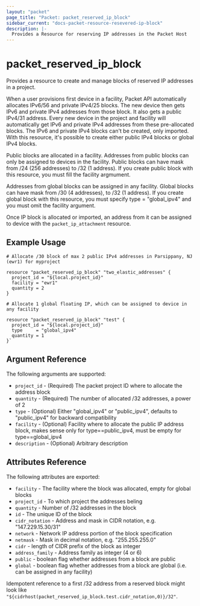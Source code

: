 ```yaml
---
layout: "packet"
page_title: "Packet: packet_reserved_ip_block"
sidebar_current: "docs-packet-resource-resevered-ip-block"
description: |-
  Provides a Resource for reserving IP addresses in the Packet Host
---
```


# packet\_reserved\_ip\_block

Provides a resource to create and manage blocks of reserved IP addresses in a project.

When a user provisions first device in a facility, Packet API automatically allocates IPv6/56 and private IPv4/25 blocks.
The new device then gets IPv6 and private IPv4 addresses from those block. It also gets a public IPv4/31 address.
Every new device in the project and facility will automatically get IPv6 and private IPv4 addresses from these pre-allocated blocks.
The IPv6 and private IPv4 blocks can't be created, only imported. With this resource, it's possible to create either public IPv4 blocks or global IPv4 blocks.

Public blocks are allocated in a facility. Addresses from public blocks can only be assigned to devices in the facility. Public blocks can have mask from /24 (256 addresses) to /32 (1 address). If you create public block with this resource, you must fill the facility argmument.

Addresses from global blocks can be assigned in any facility. Global blocks can have mask from /30 (4 addresses), to /32 (1 address). If you create global block with this resource, you must specify type = "global_ipv4" and you must omit the facility argument.

Once IP block is allocated or imported, an address from it can be assigned to device with the `packet_ip_attachment` resource.

## Example Usage

```hcl
# Allocate /30 block of max 2 public IPv4 addresses in Parsippany, NJ (ewr1) for myproject

resource "packet_reserved_ip_block" "two_elastic_addresses" {
  project_id = "${local.project_id}"
  facility = "ewr1"
  quantity = 2
}

# Allocate 1 global floating IP, which can be assigned to device in any facility

resource "packet_reserved_ip_block" "test" {
  project_id = "${local.project_id}"
  type     = "global_ipv4"
  quantity = 1
}`
```


## Argument Reference

The following arguments are supported:

* `project_id` - (Required) The packet project ID where to allocate the address block
* `quantity` - (Required) The number of allocated /32 addresses, a power of 2
* `type` - (Optional) Either "global_ipv4" or "public_ipv4", defaults to "public_ipv4" for backward compatibility
* `facility` - (Optional) Facility where to allocate the public IP address block, makes sense only for type==public_ipv4, must be empty for type==global_ipv4
* `description` - (Optional) Arbitrary description


## Attributes Reference

The following attributes are exported:

* `facility` - The facility where the block was allocated, empty for global blocks
* `project_id` - To which project the addresses beling
* `quantity` - Number of /32 addresses in the block
* `id` - The unique ID of the block
* `cidr_notation` - Address and mask in CIDR notation, e.g. "147.229.15.30/31"
* `network` - Network IP address portion of the block specification
* `netmask` - Mask in decimal notation, e.g. "255.255.255.0"
* `cidr` - length of CIDR prefix of the block as integer
* `address_family` - Address family as integer (4 or 6)
* `public` - boolean flag whether addresses from a block are public
* `global` - boolean flag whether addresses from a block are global (i.e. can be assigned in any facility)

Idempotent reference to a first /32 address from a reserved block might look like 
`"${cidrhost(packet_reserved_ip_block.test.cidr_notation,0)}/32"`.
